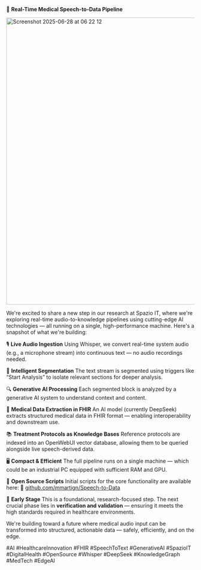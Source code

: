 🚀 **Real-Time Medical Speech-to-Data Pipeline**

<img width="766" alt="Screenshot 2025-06-28 at 06 22 12" src="https://github.com/user-attachments/assets/361916e0-3ae6-4af6-935d-57c8e8ac8110" />


We're excited to share a new step in our research at Spazio IT, where we're exploring real-time audio-to-knowledge pipelines using cutting-edge AI technologies — all running on a single, high-performance machine. Here's a snapshot of what we're building:

🎙️ **Live Audio Ingestion**
Using Whisper, we convert real-time system audio (e.g., a microphone stream) into continuous text — no audio recordings needed.

🧠 **Intelligent Segmentation**
The text stream is segmented using triggers like “Start Analysis” to isolate relevant sections for deeper analysis.

🔍 **Generative AI Processing**
Each segmented block is analyzed by a generative AI system to understand context and content.

🏥 **Medical Data Extraction in FHIR**
An AI model (currently DeepSeek) extracts structured medical data in FHIR format — enabling interoperability and downstream use.

📚 **Treatment Protocols as Knowledge Bases**
Reference protocols are indexed into an OpenWebUI vector database, allowing them to be queried alongside live speech-derived data.

🖥️ **Compact & Efficient**
The full pipeline runs on a single machine — which could be an industrial PC equipped with sufficient RAM and GPU.

📂 **Open Source Scripts**
Initial scripts for the core functionality are available here:
🔗 [github.com/mmartign/Speech-to-Data](https://github.com/mmartign/Speech-to-Data)

🔬 **Early Stage**
This is a foundational, research-focused step. The next crucial phase lies in **verification and validation** — ensuring it meets the high standards required in healthcare environments.

We're building toward a future where medical audio input can be transformed into structured, actionable data — safely, efficiently, and on the edge.

#AI #HealthcareInnovation #FHIR #SpeechToText #GenerativeAI #SpazioIT #DigitalHealth #OpenSource #Whisper #DeepSeek #KnowledgeGraph #MedTech #EdgeAI


